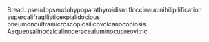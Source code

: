 Bread. 
pseudopseudohypoparathyroidism
floccinaucinihilipilification
supercalifragilisticexpialidocious
pneumonoultramicroscopicsilicovolcanoconiosis
Aequeosalinocalcalinoceracealuminocupreovitric
